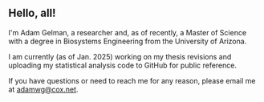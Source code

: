 ## Hello, all!

I'm Adam Gelman, a researcher and, as of recently, a Master of Science with a degree in Biosystems Engineering from the University of Arizona.

I am currently (as of Jan. 2025) working on my thesis revisions and uploading my statistical analysis code to GitHub for public reference.

If you have questions or need to reach me for any reason, please email me at adamwg@cox.net.
